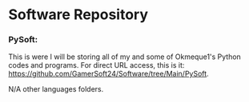 # Software Repository

### PySoft:
This is were I will be storing all of my and some of Okmeque1's Python codes and programs.
For direct URL access, this is it: https://github.com/GamerSoft24/Software/tree/Main/PySoft.

N/A other languages folders.
